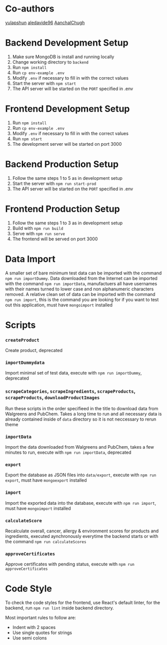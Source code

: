 # Co-authors
[yulapshun](https://github.com/yulapshun)
[aledavide96](https://github.com/aledavide96)
[AanchalChugh](https://github.com/AanchalChugh)

# Backend Development Setup
1. Make sure MongoDB is install and running locally
2. Change working directory to `backend`
3. Run `npm install`
4. Run `cp env-example .env`
5. Modify `.env` if necessary to fill in with the correct values
6. Start the server with `npm start`
7. The API server will be started on the `PORT` specified in .env

# Frontend Development Setup
1. Run `npm install`
2. Run `cp env-example .env`
3. Modify `.env` if necessary to fill in with the correct values
4. Run `npm start`
5. The development server will be started on port 3000

# Backend Production Setup
1. Follow the same steps 1 to 5 as in development setup
2. Start the server with `npm run start-prod`
3. The API server will be started on the `PORT` specified in .env

# Frontend Production Setup
1. Follow the same steps 1 to 3 as in development setup
2. Build with `npm run build`
3. Serve with `npm run serve`
4. The frontend will be served on port 3000

# Data Import
A smaller set of bare minimum test data can be imported with the command `npm run importDummy`.
Data downloaded from the Internet can be imported with the command `npm run importData`, manufactuers all have usernames with their names turned to lower case and non alphanumeric characters removed.
A relative clean set of data can be imported with the command `npm run import`, this is the command you are looking for if you want to test out this application, must have `mongoimport` installed

# Scripts
### `createProduct`
Create product, deprecated

### `importDummydata`
Import minimal set of test data, execute with `npm run importDummy`, deprecated

### `scrapeCategories`, `scrapeIngredients`, `scrapeProducts`, `scrapeProducts`, `downloadProductImages`
Run these scripts in the order specifieed in the title to download data from Walgreens and PubChem. Takes a long time to run and all necessary data is already contained inside of `data` directory so it is not neccessary to rerun theme

### `importData`
Import the data downloaded from Walgreens and PubChem, takes a few minutes to run, execute with `npm run importData`, deprecated

### `export`
Export the database as JSON files into `data/export`, execute with `npm run export`, must have `mongoexport` installed

### `import`
Import the exported data into the database, execute with `npm run import`, must have `mongoimport` installed

### `calculateScore`
Recalculate overall, cancer, allergy & environment scores for products and ingredients, executed aynchronously everytime the backend starts or with the command `npm run calculateScores`

### `approveCertificates`
Approve certificates with pending status, execute with `npm run approveCertificates`

# Code Style
To check the code styles for the frontend, use React's default linter,
for the backend, run `npm run lint` inside backend directory.

Most important rules to follow are:
- Indent with 2 spaces
- Use single quotes for strings
- Use semi colons
